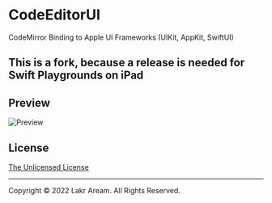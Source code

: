 # CodeEditorUI

CodeMirror Binding to Apple UI Frameworks (UIKit, AppKit, SwiftUI)

## This is a fork, because a release is needed for Swift Playgrounds on iPad

## Preview

![Preview](./Resources/Preview.png)

## License

[The Unlicensed License](http://unlicense.org/)

---

Copyright © 2022 Lakr Aream. All Rights Reserved.
